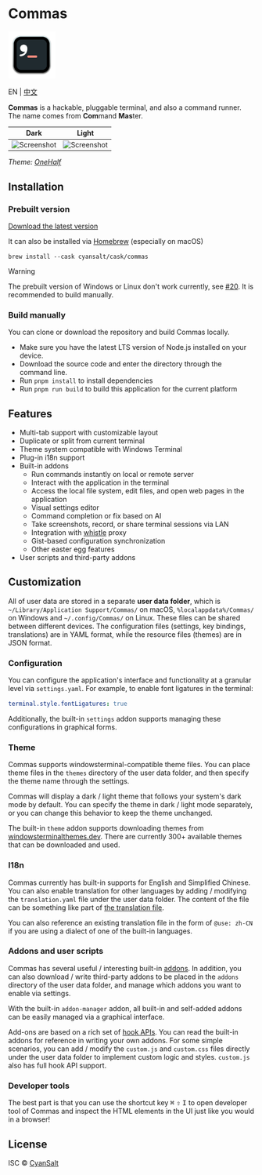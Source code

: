 # Commas

<img src="https://raw.githubusercontent.com/CyanSalt/commas/master/resources/images/icon.png" width="96">

EN | [中文](docs/README-zh.md)

**Commas** is a hackable, pluggable terminal, and also a command runner. The name comes from **Com**mand **Mas**ter.

| Dark | Light |
| --- | --- |
| ![Screenshot](https://github.com/user-attachments/assets/0a478846-7079-46aa-9e2d-341e2de97dcc) | ![Screenshot](https://github.com/user-attachments/assets/56ccb758-0433-4295-af77-980d91642f24) |

*Theme: [OneHalf](https://github.com/sonph/onehalf)*

## Installation

### Prebuilt version

[Download the latest version](https://github.com/CyanSalt/commas/releases)

It can also be installed via [Homebrew](https://brew.sh/) (especially on macOS)

```shell
brew install --cask cyansalt/cask/commas
```

> [!WARNING]
> The prebuilt version of Windows or Linux don't work currently, see [#20](https://github.com/CyanSalt/commas/issues/20). It is recommended to build manually.

### Build manually

You can clone or download the repository and build Commas locally.
  - Make sure you have the latest LTS version of Node.js installed on your device.
  - Download the source code and enter the directory through the command line.
  - Run `pnpm install` to install dependencies
  - Run `pnpm run build` to build this application for the current platform

## Features

- Multi-tab support with customizable layout
- Duplicate or split from current terminal
- Theme system compatible with Windows Terminal
- Plug-in i18n support
- Built-in addons
  - Run commands instantly on local or remote server
  - Interact with the application in the terminal
  - Access the local file system, edit files, and open web pages in the application
  - Visual settings editor
  - Command completion or fix based on AI
  - Take screenshots, record, or share terminal sessions via LAN
  - Integration with [whistle](https://github.com/avwo/whistle) proxy
  - Gist-based configuration synchronization
  - Other easter egg features
- User scripts and third-party addons

## Customization

All of user data are stored in a separate **user data folder**, which is `~/Library/Application Support/Commas/` on macOS, `%localappdata%/Commas/` on Windows and `~/.config/Commas/` on Linux. These files can be shared between different devices. The configuration files (settings, key bindings, translations) are in YAML format, while the resource files (themes) are in JSON format.

### Configuration

You can configure the application's interface and functionality at a granular level via `settings.yaml`. For example, to enable font ligatures in the terminal:

```yaml
terminal.style.fontLigatures: true
```

Additionally, the built-in `settings` addon supports managing these configurations in graphical forms.

### Theme

Commas supports windowsterminal-compatible theme files. You can place theme files in the `themes` directory of the user data folder, and then specify the theme name through the settings.

Commas will display a dark / light theme that follows your system's dark mode by default. You can specify the theme in dark / light mode separately, or you can change this behavior to keep the theme unchanged.

The built-in `theme` addon supports downloading themes from [windowsterminalthemes.dev](https://windowsterminalthemes.dev). There are currently 300+ available themes that can be downloaded and used.

### I18n

Commas currently has built-in supports for English and Simplified Chinese. You can also enable translation for other languages by adding / modifying the `translation.yaml` file under the user data folder. The content of the file can be something like part of [the translation file](https://github.com/CyanSalt/commas/blob/master/resources/locales/zh-CN.json).

You can also reference an existing translation file in the form of `@use: zh-CN` if you are using a dialect of one of the built-in languages.

### Addons and user scripts

Commas has several useful / interesting built-in [addons](https://github.com/CyanSalt/commas/tree/master/addons). In addition, you can also download / write third-party addons to be placed in the `addons` directory of the user data folder, and manage which addons you want to enable via settings.

With the built-in `addon-manager` addon, all built-in and self-added addons can be easily managed via a graphical interface.

Add-ons are based on a rich set of [hook APIs](https://github.com/CyanSalt/commas/tree/master/api). You can read the built-in addons for reference in writing your own addons. For some simple scenarios, you can add / modify the `custom.js` and `custom.css` files directly under the user data folder to implement custom logic and styles. `custom.js` also has full hook API support.

### Developer tools

The best part is that you can use the shortcut key <kbd>⌘</kbd> <kbd>⇧</kbd> <kbd>I</kbd> to open developer tool of Commas and inspect the HTML elements in the UI just like you would in a browser!

## License

ISC &copy; [CyanSalt](https://github.com/CyanSalt)
